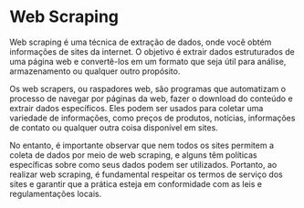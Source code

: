 # Web Scraping

Web scraping é uma técnica de extração de dados, onde você obtém informações de sites da internet. O objetivo é extrair dados estruturados de uma página web e convertê-los em um formato que seja útil 
para análise, armazenamento ou qualquer outro propósito.

Os web scrapers, ou raspadores web, são programas que automatizam o processo de navegar por páginas da web, fazer o download do conteúdo e extrair dados específicos. Eles podem ser usados para coletar uma 
variedade de informações, como preços de produtos, notícias, informações de contato ou qualquer outra coisa disponível em sites.

No entanto, é importante observar que nem todos os sites permitem a coleta de dados por meio de web scraping, e alguns têm políticas específicas sobre como seus dados podem ser utilizados. Portanto, ao 
realizar web scraping, é fundamental respeitar os termos de serviço dos sites e garantir que a prática esteja em conformidade com as leis e regulamentações locais.

